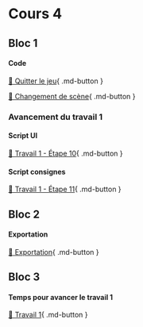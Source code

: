 # Cours 4
## Bloc 1
#### Code
[📝 Quitter le jeu](./code/quitter_jeu.md){ .md-button }       

[📝 Changement de scène](./code/changement_scene.md){ .md-button }      

### Avancement du travail 1
#### Script UI
[💼 Travail 1 - Étape 10](https://tim-montmorency.com/compendium/582-401-realite-mixte/consignes/travail1-script-ui.html){ .md-button }     

#### Script consignes
[💼 Travail 1 - Étape 11](https://tim-montmorency.com/compendium/582-401-realite-mixte/consignes/travail1-script-consignes.html){ .md-button }     



## Bloc 2
#### Exportation
[📝 Exportation](./unity/build.md){ .md-button }   


## Bloc 3

#### Temps pour avancer le travail 1
[💼 Travail 1](./consignes/travail1.md){ .md-button }    
